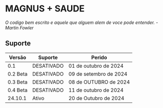 # MAGNUS + SAUDE
*O codigo bem escrito e aquele que alguem alem de voce pode entender. - Martin Fowler*


## Suporte

| Versão  | Suporte            | Perido                          |                              
| ------- | ------------------ |---------------------------------|
|     0.1 |  DESATIVADO             |01 de outubro de 2024            |
|     0.2 Beta |  DESATIVADO             |09 de setembro de 2024            |
|     0.3 Beta |  DESATIVADO            |08 de OUTUBRO de 2024           |
|     0.4 Beta |  DESATIVADO            |11 de outubro de 2024            |
|     24.10.1 |  Ativo            |20 de Outubro de 2024           |


